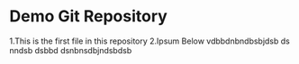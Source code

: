 # Demo Git Repository
1.This is the first file in this repository
2.Ipsum Below
vdbbdnbndbsbjdsb
ds nndsb dsbbd 
dsnbnsdbjndsbdsb